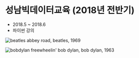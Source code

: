 # 성남빅데이터교육 (2018년 전반기)

- 2018.5 ~ 2018.6
- 파이썬 강의

![beatles](https://upload.wikimedia.org/wikipedia/ko/thumb/d/df/비틀즈_-_Abbey_Road.jpg/220px-비틀즈_-_Abbey_Road.jpg)
abbey road, beatles, 1969

![bobdylan](https://upload.wikimedia.org/wikipedia/en/d/d6/Bob_Dylan_-_The_Freewheelin%27_Bob_Dylan.jpg)
freewheelin' bob dylan, bob dylan, 1963
